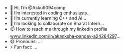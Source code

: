 - 👋 Hi, I’m @Akku9094comp
- 👀 I’m interested in coding enthusiasts...
- 🌱 I’m currently learning C++ and AI...
- 💞️ I’m looking to collaborate on Bharat Intern...
- 📫 How to reach me through my linkedIn profile www.linkedin.com/in/akanksha-pandey-a24264297...
- 😄 Pronouns: ...
- ⚡ Fun fact: ...

<!---
Akku9094comp/Akku9094comp is a ✨ special ✨ repository because its `README.md` (this file) appears on your GitHub profile.
You can click the Preview link to take a look at your changes.
--->
